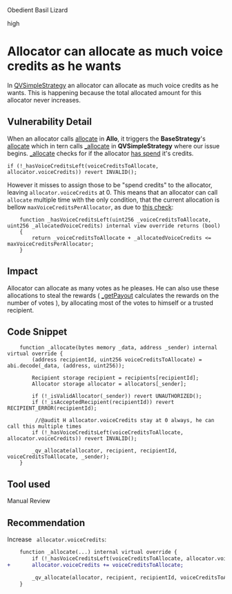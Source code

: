 Obedient Basil Lizard

high

# Allocator can allocate as much voice credits as he wants
In [QVSimpleStrategy](https://github.com/sherlock-audit/2023-09-Gitcoin/blob/main/allo-v2/contracts/strategies/qv-simple/QVSimpleStrategy.sol) an allocator can allocate as much voice credits as he wants. This is happening because the total allocated amount for this allocator never increases.

## Vulnerability Detail
When an allocator calls [allocate](https://github.com/sherlock-audit/2023-09-Gitcoin/blob/main/allo-v2/contracts/core/Allo.sol#L352-L354) in **Allo**, it triggers the **BaseStrategy**'s [allocate](https://github.com/sherlock-audit/2023-09-Gitcoin/blob/main/allo-v2/contracts/strategies/BaseStrategy.sol#L182-L186) which in tern calls [_allocate](https://github.com/sherlock-audit/2023-09-Gitcoin/blob/main/allo-v2/contracts/strategies/qv-simple/QVSimpleStrategy.sol#L107-L124) in **QVSimpleStrategy** where our issue begins. [_allocate](https://github.com/sherlock-audit/2023-09-Gitcoin/blob/main/allo-v2/contracts/strategies/qv-simple/QVSimpleStrategy.sol#L107-L124) checks for if the allocator [has spend](https://github.com/sherlock-audit/2023-09-Gitcoin/blob/main/allo-v2/contracts/strategies/qv-simple/QVSimpleStrategy.sol#L121) it's credits.
```solidity
if (!_hasVoiceCreditsLeft(voiceCreditsToAllocate, allocator.voiceCredits)) revert INVALID();
```
However it misses to assign those to be "spend credits" to the allocator, leaving  `allocator.voiceCredits` at 0. This means that an allocator can call `allocate` multiple time with the only condition, that the current allocation is bellow `maxVoiceCreditsPerAllocator`, as due to [this check](https://github.com/sherlock-audit/2023-09-Gitcoin/blob/main/allo-v2/contracts/strategies/qv-simple/QVSimpleStrategy.sol#L150):
```solidity
    function _hasVoiceCreditsLeft(uint256 _voiceCreditsToAllocate, uint256 _allocatedVoiceCredits) internal view override returns (bool)
    {
        return _voiceCreditsToAllocate + _allocatedVoiceCredits <= maxVoiceCreditsPerAllocator;
    }
```

## Impact
Allocator can allocate as many votes as he pleases. He can also use these allocations to steal the rewards ( [_getPayout](https://github.com/sherlock-audit/2023-09-Gitcoin/blob/main/allo-v2/contracts/strategies/qv-base/QVBaseStrategy.sol#L571) calculates the rewards on the number of votes ), by allocating most of the votes to himself or a trusted recipient.  
 
## Code Snippet
```solidity
    function _allocate(bytes memory _data, address _sender) internal virtual override {
        (address recipientId, uint256 voiceCreditsToAllocate) = abi.decode(_data, (address, uint256));

        Recipient storage recipient = recipients[recipientId];
        Allocator storage allocator = allocators[_sender];

        if (!_isValidAllocator(_sender)) revert UNAUTHORIZED();
        if (!_isAcceptedRecipient(recipientId)) revert RECIPIENT_ERROR(recipientId);

         //@audit H allocator.voiceCredits stay at 0 always, he can call this multiple times
        if (!_hasVoiceCreditsLeft(voiceCreditsToAllocate, allocator.voiceCredits)) revert INVALID();

        _qv_allocate(allocator, recipient, recipientId, voiceCreditsToAllocate, _sender);
    }
```

## Tool used

Manual Review

## Recommendation
Increase ` allocator.voiceCredits`:
```diff
    function _allocate(...) internal virtual override {
        if (!_hasVoiceCreditsLeft(voiceCreditsToAllocate, allocator.voiceCredits)) revert INVALID();
+       allocator.voiceCredits += voiceCreditsToAllocate;

        _qv_allocate(allocator, recipient, recipientId, voiceCreditsToAllocate, _sender);
    }
```